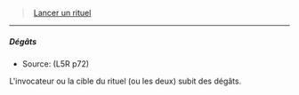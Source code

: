 ﻿---
!GenericItem
Id: l5r_rituals_hd.md#dégâts
ParentLink: l5r_rituals_hd.md#lancer-un-rituel
Name: Dégâts
ParentName: Lancer un rituel
NameLevel: 5
Source: (L5R p72)
Attributes:
  Name: Dégâts
  Markdown: >+
    ##### <!--Name-->Dégâts<!--/Name-->


    - Source: <!--Source-->(L5R p72)<!--/Source-->


    L'invocateur ou la cible du rituel (ou les deux) subit des dégâts.

  Source: (L5R p72)
AttributesDictionary: >+
  Name: Dégâts

  Markdown: >+

    ##### <!--Name-->Dégâts<!--/Name-->





    - Source: <!--Source-->(L5R p72)<!--/Source-->





    L'invocateur ou la cible du rituel (ou les deux) subit des dégâts.



  Source: (L5R p72)

---
> [Lancer un rituel](hd_l5r_rituals.md)

---

##### Dégâts

- Source: (L5R p72)

L'invocateur ou la cible du rituel (ou les deux) subit des dégâts.

